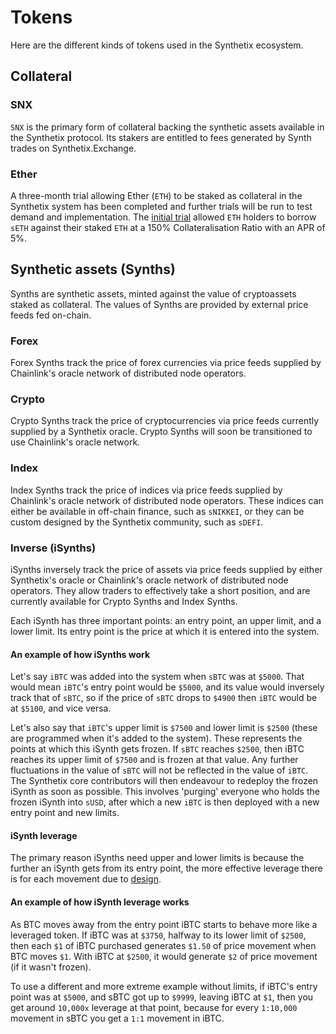 # Tokens

Here are the different kinds of tokens used in the Synthetix ecosystem.

## Collateral

### SNX

`SNX` is the primary form of collateral backing the synthetic assets available in the Synthetix protocol. Its stakers are entitled to fees generated by Synth trades on Synthetix.Exchange.

### Ether

A three-month trial allowing Ether (`ETH`) to be staked as collateral in the Synthetix system has been completed and further trials will be run to test demand and implementation. The [initial trial](https://blog.synthetix.io/ether-collateral/) allowed `ETH` holders to borrow `sETH` against their staked `ETH` at a 150% Collateralisation Ratio with an APR of 5%.

## Synthetic assets (Synths)

Synths are synthetic assets, minted against the value of cryptoassets staked as collateral. The values of Synths are provided by external price feeds fed on-chain.

### Forex

Forex Synths track the price of forex currencies via price feeds supplied by Chainlink's oracle network of distributed node operators.

### Crypto

Crypto Synths track the price of cryptocurrencies via price feeds currently supplied by a Synthetix oracle. Crypto Synths will soon be transitioned to use Chainlink's oracle network.

### Index

Index Synths track the price of indices via price feeds supplied by Chainlink's oracle network of distributed node operators. These indices can either be available in off-chain finance, such as `sNIKKEI`, or they can be custom designed by the Synthetix community, such as `sDEFI`.

### Inverse (iSynths)

iSynths inversely track the price of assets via price feeds supplied by either Synthetix's oracle or Chainlink's oracle network of distributed node operators. They allow traders to effectively take a short position, and are currently available for Crypto Synths and Index Synths.

Each iSynth has three important points: an entry point, an upper limit, and a lower limit. Its entry point is the price at which it is entered into the system.

#### An example of how iSynths work

Let's say `iBTC` was added into the system when `sBTC` was at `$5000`. That would mean `iBTC`'s entry point would be `$5000`, and its value would inversely track that of `sBTC`, so if the price of `sBTC` drops to `$4900` then `iBTC` would be at `$5100`, and vice versa.

Let's also say that `iBTC`'s upper limit is `$7500` and lower limit is `$2500` (these are programmed when it's added to the system). These represents the points at which this iSynth gets frozen. If `sBTC` reaches `$2500`, then iBTC reaches its upper limit of `$7500` and is frozen at that value. Any further fluctuations in the value of `sBTC` will not be reflected in the value of `iBTC`. The Synthetix core contributors will then endeavour to redeploy the frozen iSynth as soon as possible. This involves 'purging' everyone who holds the frozen iSynth into `sUSD`, after which a new `iBTC` is then deployed with a new entry point and new limits.

#### iSynth leverage

The primary reason iSynths need upper and lower limits is because the further an iSynth gets from its entry point, the more effective leverage there is for each movement due to [design](https://docs.synthetix.io/contracts/exchangerates/#rateorinverted).

#### An example of how iSynth leverage works

As BTC moves away from the entry point iBTC starts to behave more like a leveraged token. If iBTC was at `$3750`, halfway to its lower limit of `$2500`, then each `$1` of iBTC purchased generates `$1.50` of price movement when BTC moves `$1`. With iBTC at `$2500`, it would generate `$2` of price movement (if it wasn't frozen).

To use a different and more extreme example without limits, if iBTC's entry point was at `$5000`, and sBTC got up to `$9999`, leaving iBTC at `$1`, then you get around `10,000x` leverage at that point, because for every `1:10,000` movement in sBTC you get a `1:1` movement in iBTC.
